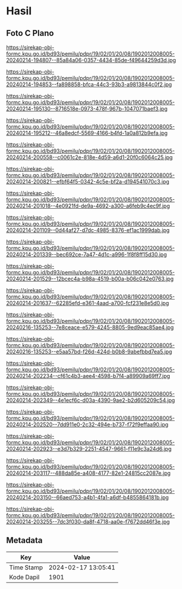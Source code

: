# Hasil

## Foto C Plano

https://sirekap-obj-formc.kpu.go.id/bd93/pemilu/pdpr/19/02/01/20/08/1902012008005-20240214-194807--85a84a06-0357-4434-85de-f49644259d3d.jpg

https://sirekap-obj-formc.kpu.go.id/bd93/pemilu/pdpr/19/02/01/20/08/1902012008005-20240214-194853--fa898858-bfca-44c3-93b3-a9813844c0f2.jpg

https://sirekap-obj-formc.kpu.go.id/bd93/pemilu/pdpr/19/02/01/20/08/1902012008005-20240214-195130--8716518e-0973-478f-967b-1047071baef3.jpg

https://sirekap-obj-formc.kpu.go.id/bd93/pemilu/pdpr/19/02/01/20/08/1902012008005-20240214-195212--46a8edcf-5569-4166-b4fd-1a0a812b9efa.jpg

https://sirekap-obj-formc.kpu.go.id/bd93/pemilu/pdpr/19/02/01/20/08/1902012008005-20240214-200558--c0061c2e-818e-4d59-a6d1-20f0c6064c25.jpg

https://sirekap-obj-formc.kpu.go.id/bd93/pemilu/pdpr/19/02/01/20/08/1902012008005-20240214-200821--efbf64f5-0342-4c5e-bf2a-d194541070c3.jpg

https://sirekap-obj-formc.kpu.go.id/bd93/pemilu/pdpr/19/02/01/20/08/1902012008005-20240214-201018--4e0921fd-de9a-4692-a300-a6feb9c4ec9f.jpg

https://sirekap-obj-formc.kpu.go.id/bd93/pemilu/pdpr/19/02/01/20/08/1902012008005-20240214-201109--0d44af27-d7dc-4985-8376-ef1ac1999dab.jpg

https://sirekap-obj-formc.kpu.go.id/bd93/pemilu/pdpr/19/02/01/20/08/1902012008005-20240214-201339--bec692ce-7a47-4d1c-a996-1f8f8ff15d30.jpg

https://sirekap-obj-formc.kpu.go.id/bd93/pemilu/pdpr/19/02/01/20/08/1902012008005-20240214-201529--12bcec4a-b98a-4519-b00a-b06c042e0763.jpg

https://sirekap-obj-formc.kpu.go.id/bd93/pemilu/pdpr/19/02/01/20/08/1902012008005-20240214-201637--62285efd-e361-4aad-a700-fcf231e8e5d0.jpg

https://sirekap-obj-formc.kpu.go.id/bd93/pemilu/pdpr/19/02/01/20/08/1902012008005-20240216-135253--7e8ceace-e579-4245-8805-9ed9eac85ae4.jpg

https://sirekap-obj-formc.kpu.go.id/bd93/pemilu/pdpr/19/02/01/20/08/1902012008005-20240216-135253--e5aa57bd-f26d-424d-b0b8-9abefbbd7ea5.jpg

https://sirekap-obj-formc.kpu.go.id/bd93/pemilu/pdpr/19/02/01/20/08/1902012008005-20240214-202234--cf61c4b3-aee4-4598-b7f4-a89909a69ff7.jpg

https://sirekap-obj-formc.kpu.go.id/bd93/pemilu/pdpr/19/02/01/20/08/1902012008005-20240214-202349--4e1ecf6c-d03a-4390-9ae2-b2d605209c54.jpg

https://sirekap-obj-formc.kpu.go.id/bd93/pemilu/pdpr/19/02/01/20/08/1902012008005-20240214-202520--7dd911e0-2c32-494e-b737-f72f9effaa90.jpg

https://sirekap-obj-formc.kpu.go.id/bd93/pemilu/pdpr/19/02/01/20/08/1902012008005-20240214-202923--e3d7b329-2251-4547-9661-f11e9c3a24d6.jpg

https://sirekap-obj-formc.kpu.go.id/bd93/pemilu/pdpr/19/02/01/20/08/1902012008005-20240214-203117--488da85e-a408-4177-82e1-24815cc2087e.jpg

https://sirekap-obj-formc.kpu.go.id/bd93/pemilu/pdpr/19/02/01/20/08/1902012008005-20240214-203150--66aed753-a4b1-4fa1-a6df-b4855864181b.jpg

https://sirekap-obj-formc.kpu.go.id/bd93/pemilu/pdpr/19/02/01/20/08/1902012008005-20240214-203255--7dc3f030-da8f-4718-aa0e-f7672dd46f3e.jpg


## Metadata

| Key        | Value               |
| ---------- | ------------------- |
| Time Stamp | 2024-02-17 13:05:41 |
| Kode Dapil | 1901                |



